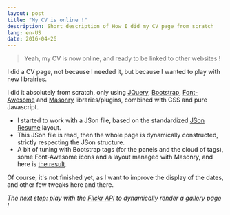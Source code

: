 ```yaml
---
layout: post
title: "My CV is online !"
description: Short description of How I did my CV page from scratch
lang: en-US
date: 2016-04-26
---
```


> Yeah, my CV is now online, and ready to be linked to other websites !

I did a CV page, not because I needed it, but because I wanted to play with new librairies.

I did it absolutely from scratch, only using [JQuery][], [Bootstrap][], [Font-Awesome][] and [Masonry][] libraries/plugins, combined with CSS and pure Javascript.

* I started to work with a JSon file, based on the standardized [JSon Resume][] layout.
* This JSon file is read, then the whole page is dynamically constructed, strictly respecting the JSon structure.
* A bit of tuning with Bootstrap tags (for the panels and the cloud of tags), some Font-Awesome icons and a layout managed with Masonry, and here is [the result][].

Of course, it's not finished yet, as I want to improve the display of the dates, and other few tweaks here and there.

_The next step: play with the [Flickr API][] to dynamically render a gallery page !_


[jquery]:					http://api.jquery.com/          													"JQuery - API Documentation"
[bootstrap]:			http://getbootstrap.com/getting-started/									"Bootstrap - Get started"
[font-awesome]:		https://fortawesome.github.io/Font-Awesome/get-started/		"Font-Awesome - Get started"
[masonry]:				http://masonry.desandro.com/															"Masonry library"
[json resume]:		http://jsonresume.org/schema/															"JSon Resume - Template"
[the result]:			/cv/																											"My CV page !"
[flickr api]:			https://www.flickr.com/services/developer									"Flickr API - Developer"
